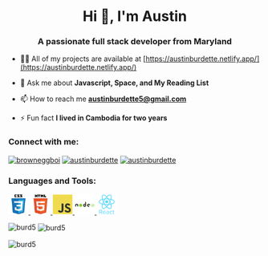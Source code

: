 <h1 align="center">Hi 👋, I'm Austin</h1>
<h3 align="center">A passionate full stack developer from Maryland</h3>

- 👨‍💻 All of my projects are available at [https://austinburdette.netlify.app/](https://austinburdette.netlify.app/)

- 💬 Ask me about **Javascript, Space, and My Reading List**

- 📫 How to reach me **austinburdette5@gmail.com**

- ⚡ Fun fact **I lived in Cambodia for two years**

<h3 align="left">Connect with me:</h3>
<p align="left">
<a href="https://twitter.com/browneggboi" target="blank"><img align="center" src="https://raw.githubusercontent.com/rahuldkjain/github-profile-readme-generator/master/src/images/icons/Social/twitter.svg" alt="browneggboi" height="30" width="40" /></a>
<a href="https://linkedin.com/in/austinburdette" target="blank"><img align="center" src="https://raw.githubusercontent.com/rahuldkjain/github-profile-readme-generator/master/src/images/icons/Social/linked-in-alt.svg" alt="austinburdette" height="30" width="40" /></a>
<a href="https://fb.com/austinburdette" target="blank"><img align="center" src="https://raw.githubusercontent.com/rahuldkjain/github-profile-readme-generator/master/src/images/icons/Social/facebook.svg" alt="austinburdette" height="30" width="40" /></a>
</p>

<h3 align="left">Languages and Tools:</h3>
<p align="left"> <a href="https://www.w3schools.com/css/" target="_blank" rel="noreferrer"> <img src="https://raw.githubusercontent.com/devicons/devicon/master/icons/css3/css3-original-wordmark.svg" alt="css3" width="40" height="40"/> </a> <a href="https://www.w3.org/html/" target="_blank" rel="noreferrer"> <img src="https://raw.githubusercontent.com/devicons/devicon/master/icons/html5/html5-original-wordmark.svg" alt="html5" width="40" height="40"/> </a> <a href="https://developer.mozilla.org/en-US/docs/Web/JavaScript" target="_blank" rel="noreferrer"> <img src="https://raw.githubusercontent.com/devicons/devicon/master/icons/javascript/javascript-original.svg" alt="javascript" width="40" height="40"/> </a> <a href="https://nodejs.org" target="_blank" rel="noreferrer"> <img src="https://raw.githubusercontent.com/devicons/devicon/master/icons/nodejs/nodejs-original-wordmark.svg" alt="nodejs" width="40" height="40"/> </a> <a href="https://reactjs.org/" target="_blank" rel="noreferrer"> <img src="https://raw.githubusercontent.com/devicons/devicon/master/icons/react/react-original-wordmark.svg" alt="react" width="40" height="40"/> </a> </p>

<p><img align="left" src="https://github-readme-stats.vercel.app/api/top-langs?username=burd5&show_icons=true&locale=en&layout=compact" alt="burd5" /></p>

<p>&nbsp;<img align="center" src="https://github-readme-stats.vercel.app/api?username=burd5&show_icons=true&locale=en" alt="burd5" /></p>

<p><img align="center" src="https://github-readme-streak-stats.herokuapp.com/?user=burd5&" alt="burd5" /></p>
